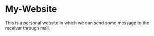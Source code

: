 # My-Website
This is a personal website in which we can send some message to the receiver through mail.
